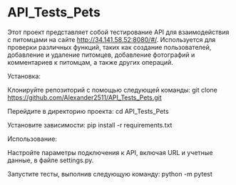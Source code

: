 # API_Tests_Pets
Этот проект представляет собой тестирование API для взаимодействия с питомцами на сайте http://34.141.58.52:8080/#/.
Используется для проверки различных функций, таких как создание пользователей,
добавление и удаление питомцев, добавление фотографий и комментариев к питомцам, а также других операций.

Установка:

Клонируйте репозиторий с помощью следующей команды:
git clone https://github.com/Alexander2511/API_Tests_Pets.git

Перейдите в директорию проекта:
cd API_Tests_Pets

Установите зависимости:
pip install -r requirements.txt

Использование:

Настройте параметры подключения к API, включая URL и учетные данные, в файле settings.py.

Запустите тесты, выполнив следующую команду:
python -m pytest
